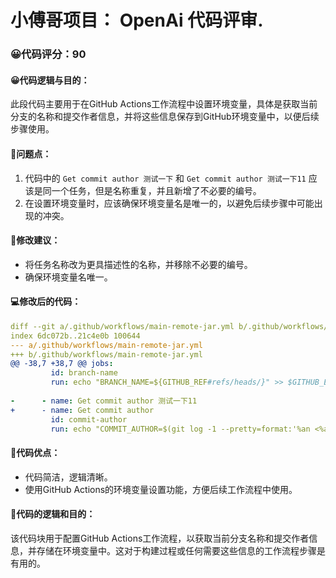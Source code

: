 # 小傅哥项目： OpenAi 代码评审.
### 😀代码评分：90
#### 😀代码逻辑与目的：
此段代码主要用于在GitHub Actions工作流程中设置环境变量，具体是获取当前分支的名称和提交作者信息，并将这些信息保存到GitHub环境变量中，以便后续步骤使用。

#### 🤔问题点：
1. 代码中的 `Get commit author 测试一下` 和 `Get commit author 测试一下11` 应该是同一个任务，但是名称重复，并且新增了不必要的编号。
2. 在设置环境变量时，应该确保环境变量名是唯一的，以避免后续步骤中可能出现的冲突。

#### 🎯修改建议：
- 将任务名称改为更具描述性的名称，并移除不必要的编号。
- 确保环境变量名唯一。

#### 💻修改后的代码：
```yaml
diff --git a/.github/workflows/main-remote-jar.yml b/.github/workflows/main-remote-jar.yml
index 6dc072b..21c4e0b 100644
--- a/.github/workflows/main-remote-jar.yml
+++ b/.github/workflows/main-remote-jar.yml
@@ -38,7 +38,7 @@ jobs:
         id: branch-name
         run: echo "BRANCH_NAME=${GITHUB_REF#refs/heads/}" >> $GITHUB_ENV
 
-      - name: Get commit author 测试一下11
+      - name: Get commit author
         id: commit-author
         run: echo "COMMIT_AUTHOR=$(git log -1 --pretty=format:'%an <%ae>')" >> $GITHUB_ENV
```

#### 🌟代码优点：
- 代码简洁，逻辑清晰。
- 使用GitHub Actions的环境变量设置功能，方便后续工作流程中使用。

#### 📝代码的逻辑和目的：
该代码块用于配置GitHub Actions工作流程，以获取当前分支名称和提交作者信息，并存储在环境变量中。这对于构建过程或任何需要这些信息的工作流程步骤是有用的。